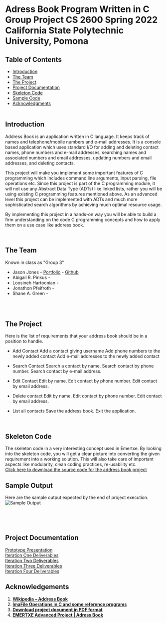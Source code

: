 # Adress Book Program Written in C Group Project CS 2600 Spring 2022 California State Polytechnic University, Pomona <br>


## Table of Contents <br>

* [Introduction](#Introduction)
* [The Team](#Team)
* [The Project](#Games)
* [Project Documentation](#Docs)
* [Skeleton Code](#Skel)
* [Sample Code](#Sample)
* [Acknowledgments](#Ack)
<br><br>

## Introduction <a name="Introduction"></a> <br>

Address Book is an application written in C language. It keeps track of names and telephone/mobile numbers and e-mail addresses. It is a console based application which uses standard I/O for adding and deleting contact names, phone numbers and e-mail addresses, searching names and associated numbers and email addresses, updating numbers and email addresses, and deleting contacts.

This project will make you implement some important features of C programming which includes command line arguments, input parsing, file operations etc. Since this project is part of the C programming module, it will not use any Abstract Data Type (ADTs) like linked lists, rather you will be using existing C programming features mentioned above. As an advanced level this project can be implemented with ADTs and much more sophisticated search algorithms by achieving much optimal resource usage. 

By implementing this project in a hands-on way you will be able to build a firm understanding on the code C programming concepts and how to apply them on a use case like address book.

<br>

## The Team <a name="Team"></a> <br>
Known in class as "Group 3"
* Jason Jones - [Portfolio](https://jasonjonesthe.dev/) - [Github](https://github.com/jasojone)
*  Abigail R. Pinkus -   
*  Loosineh Hartoonian -  
*  Jonathon Pfeifroth -  
* Shane A. Green - 


<br><br>

## The Project <a name="Games"></a> <br>
Here is the list of requirements that your address book should be in a position to handle. 


* Add Contact
Add a contact giving username
Add phone numbers to the newly added contact
Add e-mail addresses to the newly added contact
* Search Contact
Search a contact by name.
Search contact by phone number.
Search contact by e-mail address.
* Edit Contact
Edit by name.
Edit contact by phone number.
Edit contact by email address.
* Delete contact
Edit by name.
Edit contact by phone number.
Edit contact by email address.
* List all contacts
  Save the address book.
  Exit the application. 


  <br>
## Skeleton Code <a name="Skel"></a> <br>

The skeleton code in a very interesting concept used in Emertxe. By looking into the skeleton code, you will get a clear picture into converting the given requirement into a working solution. This will also take care of important aspects like modularity, clean coding practices, re-usability etc.  
[Click here to download the source code for the address book project](https://www.emertxe.com/content/c-programming/code/addressbook_src.zip)

## Sample Output <a name="Sample"></a> <br>
Here are the sample output expected by the end of project execution.
![Sample Output](cs2600-spring-2022-project-3/ample.png)
 
 ![]()
 
<br><br>


## Project Documentation <a name="Docs"></a> <br>
[Prototype Presentation]() <br>
[Iteration One Deliverables]() <br>
[Iteration Two Deliverables]() <br>
[Iteration Three Deliverables]() <br>
[Iteration Four Deliverables]()<br>

## Acknowledgements <a name="Ack"></a> <br>
1.  **[Wikipedia – Address Book](https://en.wikipedia.org/wiki/Address_book)**
2.  **[Ima](https://en.wikipedia.org/wiki/BMP)[File Operations in C and some reference programs](https://github.com/ptdecker/cbasics)[](https://en.wikipedia.org/wiki/BMP)**
3.  **[Download project document in PDF format](https://www.emertxe.com/content/c-programming/address_book.pdf)**
4. **[EMERTXE Advanced Project | Adress Book](https://www.emertxe.com/embedded-systems/c-programming/c-projects/address-book-c/)**
